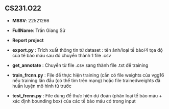 ## **CS231.O22**
* **MSSV**: 22521266
* **FullName**: Trần Giang Sử
* **Report project** 

* **export.py** : Trích xuất thông tin từ dataset : tên ảnh/loại tế bào/4 tọa độ của tế bào máu sau đó chuyển thành 1 file .csv
* **get_annotate** : Chuyển từ file .csv sang thành file .txt để training
* **train_frcnn.py** : File để thực hiện training (cần có file weights của vgg16 nếu training lần đầu (có thể tìm trên mạng) hoặc file trainedweights đã huấn luyện mô hình từ trước
* **test_frcnn.py** : File dùng để thực hiện dự đoán (phân loại tế bào máu + xác định bounding box) của các tế bào máu có trong input
  
